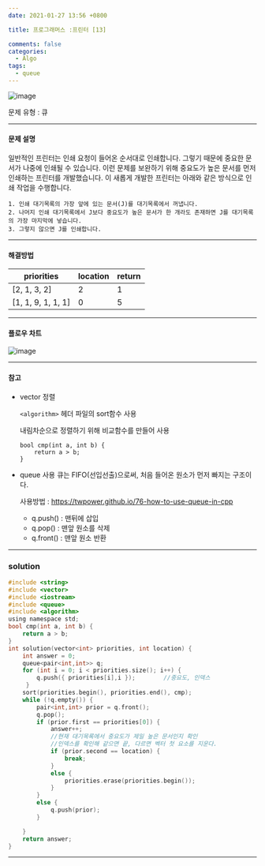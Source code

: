 ```yaml
---
date: 2021-01-27 13:56 +0800

title: 프로그래머스 :프린터 [13]

comments: false
categories:
  - Algo
tags:
  - queue
---
```


![image](https://user-images.githubusercontent.com/49177223/105986998-fc7e2b80-60e0-11eb-8918-24b998fb0b33.png)

문제 유형 : 큐

---

#### 문제 설명

일반적인 프린터는 인쇄 요청이 들어온 순서대로 인쇄합니다. 그렇기 때문에 중요한 문서가 나중에 인쇄될 수 있습니다. 이런 문제를 보완하기 위해 중요도가 높은 문서를 먼저 인쇄하는 프린터를 개발했습니다. 이 새롭게 개발한 프린터는 아래와 같은 방식으로 인쇄 작업을 수행합니다.

```
1. 인쇄 대기목록의 가장 앞에 있는 문서(J)를 대기목록에서 꺼냅니다.
2. 나머지 인쇄 대기목록에서 J보다 중요도가 높은 문서가 한 개라도 존재하면 J를 대기목록의 가장 마지막에 넣습니다.
3. 그렇지 않으면 J를 인쇄합니다.
```

---

#### 해결방법

| priorities         | location | return |
| ------------------ | -------- | ------ |
| [2, 1, 3, 2]       | 2        | 1      |
| [1, 1, 9, 1, 1, 1] | 0        | 5      |

---

#### 플로우 차트

![image](https://user-images.githubusercontent.com/49177223/105988058-77941180-60e2-11eb-8a54-43f7c43d284c.png)

---

#### 참고

- vector 정렬

  `<algorithm>` 헤더 파일의 sort함수 사용

  내림차순으로 정렬하기 위해 비교함수를 만들어 사용

  ```
  bool cmp(int a, int b) {
      return a > b;
  }
  ```

- queue 사용
  큐는 FIFO(선입선출)으로써, 처음 들어온 원소가 먼저 빠지는 구조이다.

  사용방법 : https://twpower.github.io/76-how-to-use-queue-in-cpp

  - q.push() : 맨뒤에 삽입
  - q.pop() : 맨앞 원소를 삭제
  - q.front() : 맨앞 원소 반환

---

### solution

```c
#include <string>
#include <vector>
#include <iostream>
#include <queue>
#include <algorithm>
using namespace std;
bool cmp(int a, int b) {
    return a > b;
}
int solution(vector<int> priorities, int location) {
    int answer = 0;
    queue<pair<int,int>> q;
    for (int i = 0; i < priorities.size(); i++) {
        q.push({ priorities[i],i });        //중요도, 인덱스
     }
    sort(priorities.begin(), priorities.end(), cmp);
    while (!q.empty()) {
        pair<int,int> prior = q.front();
        q.pop();
        if (prior.first == priorities[0]) {
            answer++;
            //현재 대기목록에서 중요도가 제일 높은 문서인지 확인
            //인덱스를 확인해 같으면 끝, 다르면 벡터 첫 요소를 지운다.
            if (prior.second == location) {
                break;
            }
            else {
                priorities.erase(priorities.begin());
            }
        }
        else {
            q.push(prior);
        }

    }
    return answer;
}
```

---
